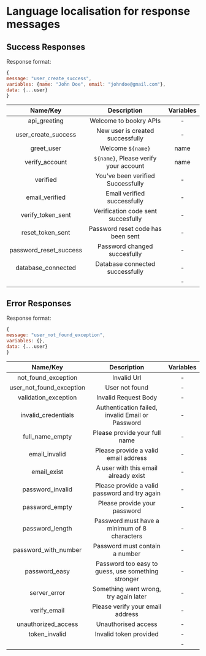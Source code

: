 # Language localisation for response messages

## Success Responses
Response format: 
```javascript
{
message: "user_create_success",  
variables: {name: "John Doe", email: "johndoe@gmail.com"},
data: {...user}
}
```

| Name/Key        | Description           | Variables  |
| :-------------: |:-----------:| :-----:|
| api_greeting     | Welcome to bookry APIs | - |
| user_create_success     | New user is created successfully | - |
| greet_user | Welcome `${name}` | name |
| verify_account | `${name}`, Please verify your account | name |
| verified | You’ve been verified Successfully| - |
| email_verified | Email verified successfully | - |
| verify_token_sent | Verification code sent succesfully | - |
| reset_token_sent | Password reset code has been sent | - |
| password_reset_success | Password changed succesfully | - |
| database_connected | Database connected successfully | - |
|  |  | - |


## Error Responses
Response format: 
```javascript
{
message: "user_not_found_exception",  
variables: {},
data: {...user}
}
```

| Name/Key        | Description           | Variables  |
| :-------------: |:-----------:| :-----:|
| not_found_exception | Invalid Url | - |
| user_not_found_exception | User not found | - |
| validation_exception | Invalid Request Body | - |
| invalid_credentials | Authentication failed, invalid Email or Password | - |
| full_name_empty | Please provide your full name | - |
| email_invalid | Please provide a valid email address | - |
| email_exist | A user with this email already exist | - |
| password_invalid | Please provide a valid password and try again | - |
| password_empty | Please provide your password | - |
| password_length | Password must have a minimum of 8 characters  | - |
| password_with_number | Password must contain a number | - |
| password_easy | Password too easy to guess, use something stronger | - |
| server_error | Something went wrong, try again later | - |
| verify_email | Please verify your email address | - |
| unauthorized_access | Unauthorised access | - |
| token_invalid | Invalid token provided | - |
|  |  | - |


